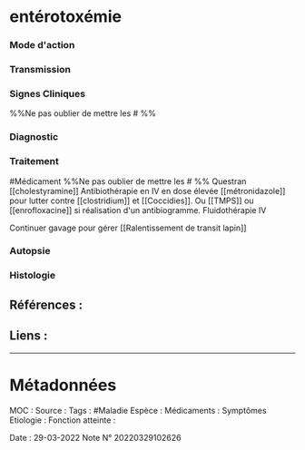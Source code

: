 # entérotoxémie
### Mode d'action
### Transmission
### Signes Cliniques
%%Ne pas oublier de mettre les # %%
### Diagnostic
### Traitement
#Médicament 
%%Ne pas oublier de mettre les # %% 
Questran [[cholestyramine]]
Antibiothérapie en IV en dose élevée [[métronidazole]] pour lutter contre [[clostridium]] et [[Coccidies]]. Ou [[TMPS]] ou [[enrofloxacine]] si réalisation d'un antibiogramme.
Fluidothérapie IV

Continuer gavage pour gérer [[Ralentissement de transit lapin]]
### Autopsie
### Histologie

## Références :
>
 

## Liens :



***

# Métadonnées
MOC :
Source :
Tags : #Maladie 
	Espèce :
	Médicaments :
	Symptômes
	Etiologie :
	Fonction atteinte :
	
Date : 29-03-2022
Note N° 20220329102626